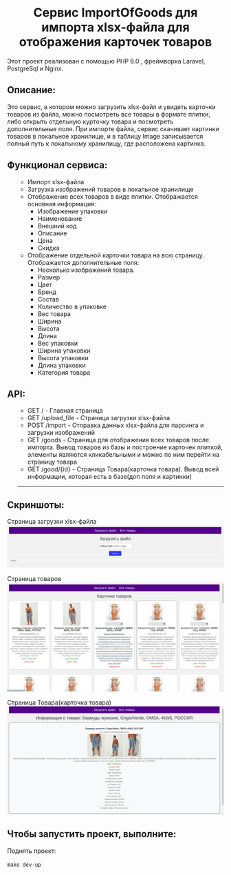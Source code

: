  <h1 align="center">Сервис ImportOfGoods для импорта xlsx-файла для отображения карточек товаров</h1>
  <p> Этот проект реализован с помощью PHP 8.0 , фреймворка Laravel, PostgreSql и Nginx.
 <h2>Описание:</h2>
  <p> Это сервис, в котором можно загрузить xlsx-файл и увидеть карточки товаров из файла, можно посмотреть все товары в формате плитки, либо открыть отдельную курточку товара и посмотреть дополнительные поля.
При импорте файла, сервис скачивает картинки товаров в локальное хранилище, и в таблицу Image записывается полный путь к локальному хранилищу, где расположена картинка.
<h2>Функционал сервиса:</h2>
<ul>

- Импорт xlsx-файла
- Загрузка изображений товаров в локальное хранилище
- Отображение всех товаров в виде плитки. Отображается основная информация: 
    + Изображение упаковки
    + Наименование
    + Внешний код
    + Описание
    + Цена
    + Скидка
- Отображение отдельной карточки товара на всю страницу. Отображается дополнительные поля:
  - Несколько изображений товара.
  - Размер
  - Цвет
  - Бренд
  - Состав
  - Количество в упаковке
  - Вес товара
  - Ширина
  - Высота
  - Длина
  - Вес упаковки
  - Ширина упаковки
  - Высота упаковки
  - Длина упаковки
  - Категория товара
</ul>

<h2>API:</h2>
<ul>

- GET / - Главная страница
- GET /upload_file - Страница загрузки xlsx-файла
- POST /import - Отправка данных xlsx-файла для парсинга и загрузки изображений
- GET /goods - Страница для отображения всех товаров после импорта. Вывод товаров из базы и построение карточек плиткой, элементы являются кликабельными и можно по ним перейти на страницу товара
- GET /good/{id} - Страница Товара(карточка товара). Вывод всей информации, которая есть в базе(доп поля и картинки)
---
</ul>

<h2>Скриншоты:</h2>


Страница загрузки xlsx-файла
![img.png](img.png)

Страница товаров
![img_1.png](img_1.png)


Страница Товара(карточка товара)
![img_2.png](img_2.png)
<h2>Чтобы запустить проект, выполните:</h2>

Поднять проект:

```make dev-up```
